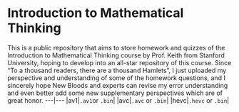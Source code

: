 # Introduction to Mathematical Thinking
This is a public repository that aims to store homework and quizzes of the Introduction to Mathematical Thinking course by Prof. Keith from Stanford University, hoping to develop into an all-star repository of this course. Since “To a thousand readers, there are a thousand Hamlets”, I just uploaded my perspective and understanding of some of the homework questions, and I sincerely hope New Bloods and experts can revise my error understanding and even better add some new supplementary perspectives which are of great honor.
---|---
|av1|`.av1`or `.bin`|
|avc|`.avc` or `.bin`|
|hevc|`.hevc` or `.bin`|
